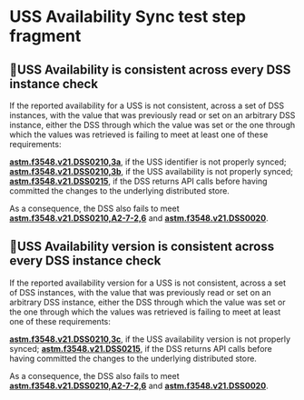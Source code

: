 # USS Availability Sync test step fragment

## 🛑USS Availability is consistent across every DSS instance check

If the reported availability for a USS is not consistent, across a set of DSS instances, with the value that was previously read or set on an arbitrary DSS instance,
either the DSS through which the value was set or the one through which the values was retrieved is failing to meet at least one of these requirements:

**[astm.f3548.v21.DSS0210,3a](../../../../../../requirements/astm/f3548/v21.md)**, if the USS identifier is not properly synced;
**[astm.f3548.v21.DSS0210,3b](../../../../../../requirements/astm/f3548/v21.md)**, if the USS availability is not properly synced;
**[astm.f3548.v21.DSS0215](../../../../../../requirements/astm/f3548/v21.md)**, if the DSS returns API calls before having committed the changes to the underlying distributed store.

As a consequence, the DSS also fails to meet **[astm.f3548.v21.DSS0210,A2-7-2,6](../../../../../../requirements/astm/f3548/v21.md)** and **[astm.f3548.v21.DSS0020](../../../../../../requirements/astm/f3548/v21.md)**.

## 🛑USS Availability version is consistent across every DSS instance check

If the reported availability version for a USS is not consistent, across a set of DSS instances, with the value that was previously read or set on an arbitrary DSS instance,
either the DSS through which the value was set or the one through which the values was retrieved is failing to meet at least one of these requirements:

**[astm.f3548.v21.DSS0210,3c](../../../../../../requirements/astm/f3548/v21.md)**, if the USS availability version is not properly synced;
**[astm.f3548.v21.DSS0215](../../../../../../requirements/astm/f3548/v21.md)**, if the DSS returns API calls before having committed the changes to the underlying distributed store.

As a consequence, the DSS also fails to meet **[astm.f3548.v21.DSS0210,A2-7-2,6](../../../../../../requirements/astm/f3548/v21.md)** and **[astm.f3548.v21.DSS0020](../../../../../../requirements/astm/f3548/v21.md)**.
